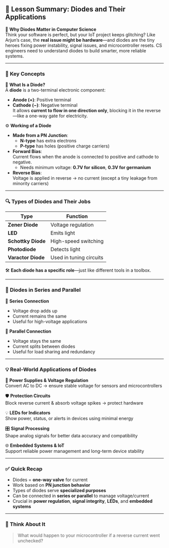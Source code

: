 ## 🔦 **Lesson Summary: Diodes and Their Applications**

🔁 **Why Diodes Matter in Computer Science**  
Think your software is perfect, but your IoT project keeps glitching? Like Arjun’s case, the **real issue might be hardware**—and diodes are the tiny heroes fixing power instability, signal issues, and microcontroller resets. CS engineers need to understand diodes to build smarter, more reliable systems.

---

### 📌 **Key Concepts**

🔌 **What Is a Diode?**  
A **diode** is a two-terminal electronic component:
- **Anode (+)**: Positive terminal
- **Cathode (−)**: Negative terminal  
    It allows **current to flow in one direction only**, blocking it in the reverse—like a one-way gate for electricity.

⚙️ **Working of a Diode**
- **Made from a PN Junction**:
    - **N-type** has extra electrons
    - **P-type** has holes (positive charge carriers)
- **Forward Bias**:  
    Current flows when the anode is connected to positive and cathode to negative.
    - Needs minimum voltage: **0.7V for silicon**, **0.3V for germanium**
- **Reverse Bias**:  
    Voltage is applied in reverse → no current (except a tiny leakage from minority carriers)

---

### 🔍 **Types of Diodes and Their Jobs**

|Type|Function|
|---|---|
|**Zener Diode**|Voltage regulation|
|**LED**|Emits light|
|**Schottky Diode**|High-speed switching|
|**Photodiode**|Detects light|
|**Varactor Diode**|Used in tuning circuits|

🛠 **Each diode has a specific role**—just like different tools in a toolbox.

---

### 🔄 **Diodes in Series and Parallel**

🔗 **Series Connection**

- Voltage drop adds up
- Current remains the same
- Useful for high-voltage applications

🔀 **Parallel Connection**

- Voltage stays the same
- Current splits between diodes
- Useful for load sharing and redundancy

---

### 💡 **Real-World Applications of Diodes**

🔋 **Power Supplies & Voltage Regulation**  
Convert AC to DC → ensure stable voltage for sensors and microcontrollers

🛡 **Protection Circuits**  
Block reverse current & absorb voltage spikes → protect hardware

💡 **LEDs for Indicators**  
Show power, status, or alerts in devices using minimal energy

🎛 **Signal Processing**  
Shape analog signals for better data accuracy and compatibility

🌐 **Embedded Systems & IoT**  
Support reliable power management and long-term device stability

---

### ✅ **Quick Recap**

- Diodes = **one-way valve** for current
- Work based on **PN junction behavior**
- Types of diodes serve **specialized purposes**
- Can be connected in **series or parallel** to manage voltage/current
- Crucial in **power regulation**, **signal integrity**, **LEDs**, and **embedded systems**

---

### 🧠 **Think About It**

> What would happen to your microcontroller if a reverse current went unchecked?